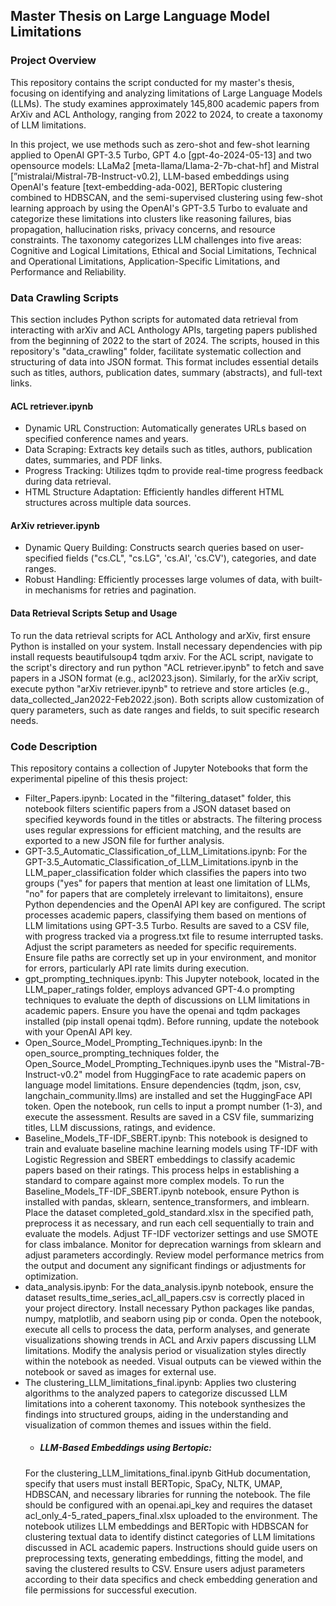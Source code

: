 ## Master Thesis on Large Language Model Limitations
### Project Overview
This repository contains the script conducted for my master's thesis, focusing on identifying and analyzing limitations of Large Language Models (LLMs). The study examines approximately 145,800 academic papers from ArXiv and ACL Anthology, ranging from 2022 to 2024, to create a taxonomy of LLM limitations.

In this project, we use methods such as zero-shot and few-shot learning applied to OpenAI GPT-3.5 Turbo, GPT 4.o [gpt-4o-2024-05-13] and two opensource models: LLaMa2 [meta-llama/Llama-2-7b-chat-hf] and Mistral [”mistralai/Mistral-7B-Instruct-v0.2], LLM-based embeddings using OpenAI's feature [text-embedding-ada-002], BERTopic clustering combined to HDBSCAN, and the semi-supervised clustering using few-shot learning approach by using the OpenAI's GPT-3.5 Turbo to evaluate and categorize these limitations into clusters like reasoning failures, bias propagation, hallucination risks, privacy concerns, and resource constraints.
The taxonomy categorizes LLM challenges into five areas: Cognitive and Logical Limitations, Ethical and Social Limitations, Technical and Operational Limitations, Application-Specific Limitations, and Performance and Reliability. 

### Data Crawling Scripts
This section includes Python scripts for automated data retrieval from interacting with arXiv and ACL Anthology APIs, targeting papers published from the beginning of 2022 to the start of 2024. The scripts, housed in this repository's "data_crawling" folder, facilitate systematic collection and structuring of data into JSON format. This format includes essential details such as titles, authors, publication dates, summary (abstracts), and full-text links.
#### ACL retriever.ipynb
- Dynamic URL Construction: Automatically generates URLs based on specified conference names and years.
- Data Scraping: Extracts key details such as titles, authors, publication dates, summaries, and PDF links.
- Progress Tracking: Utilizes tqdm to provide real-time progress feedback during data retrieval.
- HTML Structure Adaptation: Efficiently handles different HTML structures across multiple data sources.
#### ArXiv retriever.ipynb
- Dynamic Query Building: Constructs search queries based on user-specified fields ("cs.CL", "cs.LG", 'cs.AI', 'cs.CV'), categories, and date ranges.
- Robust Handling: Efficiently processes large volumes of data, with built-in mechanisms for retries and pagination.
#### Data Retrieval Scripts Setup and Usage
To run the data retrieval scripts for ACL Anthology and arXiv, first ensure Python is installed on your system. Install necessary dependencies with pip install requests beautifulsoup4 tqdm arxiv. For the ACL script, navigate to the script's directory and run python "ACL retriever.ipynb" to fetch and save papers in a JSON format (e.g., acl2023.json). Similarly, for the arXiv script, execute python "arXiv retriever.ipynb" to retrieve and store articles (e.g., data_collected_Jan2022-Feb2022.json). Both scripts allow customization of query parameters, such as date ranges and fields, to suit specific research needs.

### Code Description
This repository contains a collection of Jupyter Notebooks that form the experimental pipeline of this thesis project:

- Filter_Papers.ipynb: Located in the "filtering_dataset" folder, this notebook filters scientific papers from a JSON dataset based on specified keywords found in the titles or abstracts. The filtering process uses regular expressions for efficient matching, and the results are exported to a new JSON file for further analysis.
- GPT-3.5_Automatic_Classification_of_LLM_Limitations.ipynb: For the GPT-3.5_Automatic_Classification_of_LLM_Limitations.ipynb in the LLM_paper_classification folder which classifies the papers into two groups ("yes" for papers that mention at least one limitation of LLMs, "no" for papers that are completely irrelevant to limitaitons), ensure Python dependencies and the OpenAI API key are configured. The script processes academic papers, classifying them based on mentions of LLM limitations using GPT-3.5 Turbo. Results are saved to a CSV file, with progress tracked via a progress.txt file to resume interrupted tasks. Adjust the script parameters as needed for specific requirements. Ensure file paths are correctly set up in your environment, and monitor for errors, particularly API rate limits during execution.
- gpt_prompting_techniques.ipynb: This Jupyter notebook, located in the LLM_paper_ratings folder, employs advanced GPT-4.o prompting techniques to evaluate the depth of discussions on LLM limitations in academic papers. Ensure you have the openai and tqdm packages installed (pip install openai tqdm). Before running, update the notebook with your OpenAI API key.
- Open_Source_Model_Prompting_Techniques.ipynb: In the open_source_prompting_techniques folder, the Open_Source_Model_Prompting_Techniques.ipynb uses the "Mistral-7B-Instruct-v0.2" model from HuggingFace to rate academic papers on language model limitations. Ensure dependencies (tqdm, json, csv, langchain_community.llms) are installed and set the HuggingFace API token. Open the notebook, run cells to input a prompt number (1-3), and execute the assessment. Results are saved in a CSV file, summarizing titles, LLM discussions, ratings, and evidence.
- Baseline_Models_TF-IDF_SBERT.ipynb: This notebook is designed to train and evaluate baseline machine learning models using TF-IDF with Logistic Regression and SBERT embeddings to classify academic papers based on their ratings. This process helps in establishing a standard to compare against more complex models. To run the Baseline_Models_TF-IDF_SBERT.ipynb notebook, ensure Python is installed with pandas, sklearn, sentence_transformers, and imblearn. Place the dataset completed_gold_standard.xlsx in the specified path, preprocess it as necessary, and run each cell sequentially to train and evaluate the models. Adjust TF-IDF vectorizer settings and use SMOTE for class imbalance. Monitor for deprecation warnings from sklearn and adjust parameters accordingly. Review model performance metrics from the output and document any significant findings or adjustments for optimization.
- data_analysis.ipynb: For the data_analysis.ipynb notebook, ensure the dataset results_time_series_acl_all_papers.csv is correctly placed in your project directory. Install necessary Python packages like pandas, numpy, matplotlib, and seaborn using pip or conda. Open the notebook, execute all cells to process the data, perform analyses, and generate visualizations showing trends in ACL and Arxiv papers discussing LLM limitations. Modify the analysis period or visualization styles directly within the notebook as needed. Visual outputs can be viewed within the notebook or saved as images for external use.
- The clustering_LLM_limitations_final.ipynb: Applies two clustering algorithms to the analyzed papers to categorize discussed LLM limitations into a coherent taxonomy. This notebook synthesizes the findings into structured groups, aiding in the understanding and visualization of common themes and issues within the field.
  - ##### LLM-Based Embeddings using Bertopic: 
  For the clustering_LLM_limitations_final.ipynb GitHub documentation, specify that users must install BERTopic, SpaCy, NLTK, UMAP, HDBSCAN, and necessary libraries for running the notebook. The file should be configured with an openai.api_key and requires the dataset acl_only_4-5_rated_papers_final.xlsx uploaded to the environment. The notebook utilizes LLM embeddings and BERTopic with HDBSCAN for clustering textual data to identify distinct categories of LLM limitations discussed in ACL academic papers. Instructions should guide users on preprocessing texts, generating embeddings, fitting the model, and saving the clustered results to CSV. Ensure users adjust parameters according to their data specifics and check embedding generation and file permissions for successful execution.








